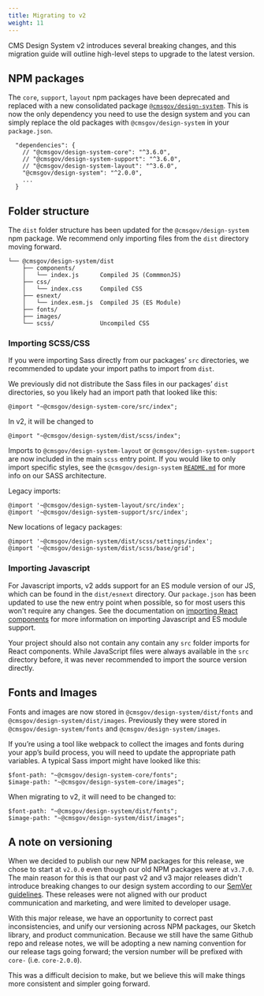 ```yaml
---
title: Migrating to v2
weight: 11
---
```


CMS Design System v2 introduces several breaking changes, and this migration guide will outline high-level steps to upgrade to the latest version.

## NPM packages

The `core`, `support`, `layout` npm packages have been deprecated and replaced with a new consolidated package [`@cmsgov/design-system`](https://www.npmjs.com/package/@cmsgov/design-system). This is now the only dependency you need to use the design system and you can simply replace the old packages with `@cmsgov/design-system` in your `package.json`.

```
  "dependencies": {
    // "@cmsgov/design-system-core": "^3.6.0",
    // "@cmsgov/design-system-support": "^3.6.0",
    // "@cmsgov/design-system-layout": "^3.6.0",
    "@cmsgov/design-system": "^2.0.0",
    ...
  }

```

## Folder structure

The `dist` folder structure has been updated for the `@cmsgov/design-system` npm package. We recommend only importing files from the `dist` directory moving forward.

```
└── @cmsgov/design-system/dist
    ├── components/
    │   └── index.js      Compiled JS (CommmonJS)
    ├── css/
    │   └── index.css     Compiled CSS
    ├── esnext/
    │   └── index.esm.js  Compiled JS (ES Module)
    ├── fonts/
    ├── images/
    └── scss/             Uncompiled CSS
```

### Importing SCSS/CSS

If you were importing Sass directly from our packages’ `src` directories, we recommended to update your import paths to import from `dist`.

We previously did not distribute the Sass files in our packages’ `dist` directories, so you likely had an import path that looked like this:

```
@import "~@cmsgov/design-system-core/src/index";
```

In v2, it will be changed to

```
@import "~@cmsgov/design-system/dist/scss/index";
```

Imports to `@cmsgov/design-system-layout` or `@cmsgov/design-system-support` are now included in the main `scss` entry point. If you would like to only import specific styles, see the `@cmsgov/design-system` [`README.md`](https://github.com/CMSgov/design-system/blob/master/packages/design-system/README.md) for more info on our SASS architecture.

Legacy imports:

```
@import '~@cmsgov/design-system-layout/src/index';
@import '~@cmsgov/design-system-support/src/index';
```

New locations of legacy packages:

```
@import '~@cmsgov/design-system/dist/scss/settings/index';
@import '~@cmsgov/design-system/dist/scss/base/grid';
```

### Importing Javascript

For Javascript imports, v2 adds support for an ES module version of our JS, which can be found in the `dist/esnext` directory. Our `package.json` has been updated to use the new entry point when possible, so for most users this won't require any changes. See the documentation on [importing React components]({{root}}/startup/components/) for more information on importing Javascript and ES module support.

Your project should also not contain any contain any `src` folder imports for React components. While JavaScript files were always available in the `src` directory before, it was never recommended to import the source version directly.

## Fonts and Images

Fonts and images are now stored in `@cmsgov/design-system/dist/fonts` and `@cmsgov/design-system/dist/images`. Previously they were stored in `@cmsgov/design-system/fonts` and `@cmsgov/design-system/images`.

If you’re using a tool like webpack to collect the images and fonts during your app’s build process, you will need to update the appropriate path variables. A typical Sass import might have looked like this:

```
$font-path: "~@cmsgov/design-system-core/fonts";
$image-path: "~@cmsgov/design-system-core/images";
```

When migrating to v2, it will need to be changed to:

```
$font-path: "~@cmsgov/design-system/dist/fonts";
$image-path: "~@cmsgov/design-system/dist/images";
```

## A note on versioning

When we decided to publish our new NPM packages for this release, we chose to start at `v2.0.0` even though our old NPM packages were at `v3.7.0`. The main reason for this is that our past v2 and v3 major releases didn't introduce breaking changes to our design system according to our [SemVer guidelines](https://github.com/CMSgov/design-system/blob/master/guides/RELEASE-PROCESS.md#versioning). These releases were not aligned with our product communication and marketing, and were limited to developer usage.

With this major release, we have an opportunity to correct past inconsistencies, and unify our versioning across NPM packages, our Sketch library, and product communication. Because we still have the same Github repo and release notes, we will be adopting a new naming convention for our release tags going forward; the version number will be prefixed with `core-` (i.e. `core-2.0.0`).

This was a difficult decision to make, but we believe this will make things more consistent and simpler going forward.
